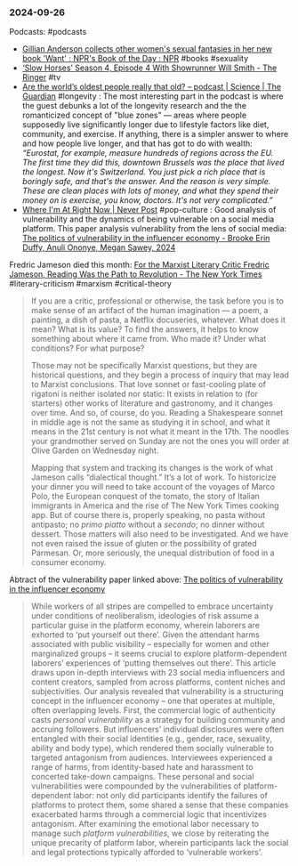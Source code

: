 ### 2024-09-26
Podcasts: #podcasts 
- [Gillian Anderson collects other women's sexual fantasies in her new book 'Want' : NPR's Book of the Day : NPR](https://www.npr.org/2024/09/25/1201498984/nprs-book-of-the-day-gillian-anderson-want) #books #sexuality
- [‘Slow Horses’ Season 4, Episode 4 With Showrunner Will Smith - The Ringer](https://www.theringer.com/2024/9/25/24254485/slow-horses-season-4-episode-4-recap-with-showrunner-will-smith) #tv 
- [Are the world’s oldest people really that old? – podcast | Science | The Guardian](https://www.theguardian.com/science/audio/2024/sep/24/are-the-worlds-oldest-people-really-that-old-podcast) #longevity : The most interesting part in the podcast is where the guest debunks a lot of the longevity research and the the romanticized concept of "blue zones" — areas where people supposedly live significantly longer due to lifestyle factors like diet, community, and exercise. If anything, there is a simpler answer to where and how people live longer, and that has got to do with wealth: _“Eurostat, for example, measure hundreds of regions across the EU. The first time they did this, downtown Brussels was the place that lived the longest. Now it's Switzerland. You just pick a rich place that is boringly safe, and that's the answer. And the reason is very simple. These are clean places with lots of money, and what they spend their money on is exercise, you know, doctors. It's not very complicated.”_
- [Where I'm At Right Now | Never Post](https://www.listennotes.com/podcasts/never-post/where-im-at-right-now-Tv9o5ExC64K/) #pop-culture : Good analysis of vulnerability and the dynamics of being vulnerable on a social media platform. This paper analysis vulnerability from the lens of social media: [The politics of vulnerability in the influencer economy - Brooke Erin Duffy, Anuli Ononye, Megan Sawey, 2024](https://journals.sagepub.com/doi/10.1177/13675494231212346)

Fredric Jameson died this month: [For the Marxist Literary Critic Fredric Jameson, Reading Was the Path to Revolution - The New York Times](https://www.nytimes.com/2024/09/23/books/review/fredric-jameson-appraisal.html) #literary-criticism #marxism #critical-theory

> If you are a critic, professional or otherwise, the task before you is to make sense of an artifact of the human imagination — a poem, a painting, a dish of pasta, a Netflix docuseries, whatever. What does it mean? What is its value? To find the answers, it helps to know something about where it came from. Who made it? Under what conditions? For what purpose?
> 
> Those may not be specifically Marxist questions, but they are historical questions, and they begin a process of inquiry that may lead to Marxist conclusions. That love sonnet or fast-cooling plate of rigatoni is neither isolated nor static: It exists in relation to (for starters) other works of literature and gastronomy, and it changes over time. And so, of course, do you. Reading a Shakespeare sonnet in middle age is not the same as studying it in school, and what it means in the 21st century is not what it meant in the 17th. The noodles your grandmother served on Sunday are not the ones you will order at Olive Garden on Wednesday night.
> 
> Mapping that system and tracking its changes is the work of what Jameson calls “dialectical thought.” It’s a lot of work. To historicize your dinner you will need to take account of the voyages of Marco Polo, the European conquest of the tomato, the story of Italian immigrants in America and the rise of The New York Times cooking app. But of course there is, properly speaking, no pasta without antipasto; no _primo piatto_ without a _secondo_; no dinner without dessert. Those matters will also need to be investigated. And we have not even raised the issue of gluten or the possibility of grated Parmesan. Or, more seriously, the unequal distribution of food in a consumer economy.

Abtract of the vulnerability paper linked above: [The politics of vulnerability in the influencer economy](https://journals.sagepub.com/doi/10.1177/13675494231212346)
> While workers of all stripes are compelled to embrace uncertainty under conditions of neoliberalism, ideologies of risk assume a particular guise in the platform economy, wherein laborers are exhorted to ‘put yourself out there’. Given the attendant harms associated with public visibility – especially for women and other marginalized groups – it seems crucial to explore platform-dependent laborers’ experiences of ‘putting themselves out there’. This article draws upon in-depth interviews with 23 social media influencers and content creators, sampled from across platforms, content niches and subjectivities. Our analysis revealed that vulnerability is a structuring concept in the influencer economy – one that operates at multiple, often overlapping levels. First, the commercial logic of authenticity casts _personal vulnerability_ as a strategy for building community and accruing followers. But influencers’ individual disclosures were often entangled with their social identities (e.g., gender, race, sexuality, ability and body type), which rendered them socially vulnerable to targeted antagonism from audiences﻿. Interviewees experienced a range of harms, from identity-based hate and harassment to concerted take-down campaigns. These personal and social vulnerabilities were compounded by the vulnerabilities of platform-dependent labor: not only did participants identify the failures of platforms to protect them, some shared a sense that these companies exacerbated harms through a commercial logic that incentivizes antagonism. After examining the emotional labor necessary to manage such _platform vulnerabilities_, we close by reiterating the unique precarity of platform labor, wherein participants lack the social and legal protections typically afforded to ‘vulnerable workers’.
